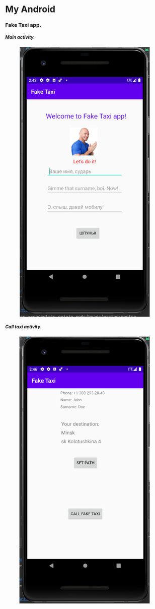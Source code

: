 # My Android

### Fake Taxi app.

##### Main activity.

<p align="center">
    <img src="screenshots/l1_activity_main.png">
</p>

##### Call taxi activity.

<p align="center">
    <img src="screenshots/l1_activity_call_taxi.png">
</p>
